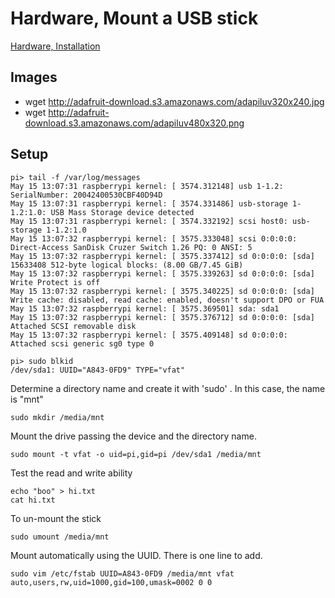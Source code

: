 # Hardware, Mount a USB stick

[Hardware, Installation](hw-project.md)

## Images

* wget http://adafruit-download.s3.amazonaws.com/adapiluv320x240.jpg
* wget http://adafruit-download.s3.amazonaws.com/adapiluv480x320.png

## Setup

```
pi> tail -f /var/log/messages
May 15 13:07:31 raspberrypi kernel: [ 3574.312148] usb 1-1.2: SerialNumber: 20042400530CBF40D94D
May 15 13:07:31 raspberrypi kernel: [ 3574.331486] usb-storage 1-1.2:1.0: USB Mass Storage device detected
May 15 13:07:31 raspberrypi kernel: [ 3574.332192] scsi host0: usb-storage 1-1.2:1.0
May 15 13:07:32 raspberrypi kernel: [ 3575.333048] scsi 0:0:0:0: Direct-Access SanDisk Cruzer Switch 1.26 PQ: 0 ANSI: 5
May 15 13:07:32 raspberrypi kernel: [ 3575.337412] sd 0:0:0:0: [sda] 15633408 512-byte logical blocks: (8.00 GB/7.45 GiB)
May 15 13:07:32 raspberrypi kernel: [ 3575.339263] sd 0:0:0:0: [sda] Write Protect is off
May 15 13:07:32 raspberrypi kernel: [ 3575.340225] sd 0:0:0:0: [sda] Write cache: disabled, read cache: enabled, doesn't support DPO or FUA
May 15 13:07:32 raspberrypi kernel: [ 3575.369501] sda: sda1
May 15 13:07:32 raspberrypi kernel: [ 3575.376712] sd 0:0:0:0: [sda] Attached SCSI removable disk
May 15 13:07:32 raspberrypi kernel: [ 3575.409148] sd 0:0:0:0: Attached scsi generic sg0 type 0

pi> sudo blkid
/dev/sda1: UUID="A843-0FD9" TYPE="vfat"
```

Determine a directory name and create it with 'sudo' . In this case, the name is "mnt"
```
sudo mkdir /media/mnt
```

Mount the drive passing the device and the directory name.
```
sudo mount -t vfat -o uid=pi,gid=pi /dev/sda1 /media/mnt
```

Test the read and write ability
```
echo "boo" > hi.txt
cat hi.txt
```

To un-mount the stick
```
sudo umount /media/mnt
```

Mount automatically using the UUID. There is one line to add.
```
sudo vim /etc/fstab UUID=A843-0FD9 /media/mnt vfat auto,users,rw,uid=1000,gid=100,umask=0002 0 0 
```